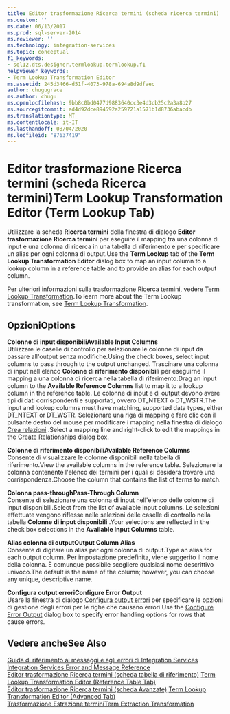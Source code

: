 ```yaml
---
title: Editor trasformazione Ricerca termini (scheda ricerca termini) | Microsoft Docs
ms.custom: ''
ms.date: 06/13/2017
ms.prod: sql-server-2014
ms.reviewer: ''
ms.technology: integration-services
ms.topic: conceptual
f1_keywords:
- sql12.dts.designer.termlookup.termlookup.f1
helpviewer_keywords:
- Term Lookup Transformation Editor
ms.assetid: 245d3466-d51f-4073-978a-694a8d9dfaec
author: chugugrace
ms.author: chugu
ms.openlocfilehash: 9bb8c0bd0477d9883640cc3e4d3cb25c2a3a8b27
ms.sourcegitcommit: ad4d92dce894592a259721a1571b1d8736abacdb
ms.translationtype: MT
ms.contentlocale: it-IT
ms.lasthandoff: 08/04/2020
ms.locfileid: "87637419"
---
```

# <a name="term-lookup-transformation-editor-term-lookup-tab"></a><span data-ttu-id="46d45-102">Editor trasformazione Ricerca termini (scheda Ricerca termini)</span><span class="sxs-lookup"><span data-stu-id="46d45-102">Term Lookup Transformation Editor (Term Lookup Tab)</span></span>
  <span data-ttu-id="46d45-103">Utilizzare la scheda **Ricerca termini** della finestra di dialogo **Editor trasformazione Ricerca termini** per eseguire il mapping tra una colonna di input e una colonna di ricerca in una tabella di riferimento e per specificare un alias per ogni colonna di output.</span><span class="sxs-lookup"><span data-stu-id="46d45-103">Use the **Term Lookup** tab of the **Term Lookup Transformation Editor** dialog box to map an input column to a lookup column in a reference table and to provide an alias for each output column.</span></span>  
  
 <span data-ttu-id="46d45-104">Per ulteriori informazioni sulla trasformazione Ricerca termini, vedere [Term Lookup Transformation](data-flow/transformations/lookup-transformation.md).</span><span class="sxs-lookup"><span data-stu-id="46d45-104">To learn more about the Term Lookup transformation, see [Term Lookup Transformation](data-flow/transformations/lookup-transformation.md).</span></span>  
  
## <a name="options"></a><span data-ttu-id="46d45-105">Opzioni</span><span class="sxs-lookup"><span data-stu-id="46d45-105">Options</span></span>  
 <span data-ttu-id="46d45-106">**Colonne di input disponibili**</span><span class="sxs-lookup"><span data-stu-id="46d45-106">**Available Input Columns**</span></span>  
 <span data-ttu-id="46d45-107">Utilizzare le caselle di controllo per selezionare le colonne di input da passare all'output senza modifiche.</span><span class="sxs-lookup"><span data-stu-id="46d45-107">Using the check boxes, select input columns to pass through to the output unchanged.</span></span> <span data-ttu-id="46d45-108">Trascinare una colonna di input nell'elenco **Colonne di riferimento disponibili** per eseguirne il mapping a una colonna di ricerca nella tabella di riferimento.</span><span class="sxs-lookup"><span data-stu-id="46d45-108">Drag an input column to the **Available Reference Columns** list to map it to a lookup column in the reference table.</span></span> <span data-ttu-id="46d45-109">Le colonne di input e di output devono avere tipi di dati corrispondenti e supportati, ovvero DT_NTEXT o DT_WSTR.</span><span class="sxs-lookup"><span data-stu-id="46d45-109">The input and lookup columns must have matching, supported data types, either DT_NTEXT or DT_WSTR.</span></span> <span data-ttu-id="46d45-110">Selezionare una riga di mapping e fare clic con il pulsante destro del mouse per modificare i mapping nella finestra di dialogo [Crea relazioni](data-flow/transformations/create-relationships.md) .</span><span class="sxs-lookup"><span data-stu-id="46d45-110">Select a mapping line and right-click to edit the mappings in the [Create Relationships](data-flow/transformations/create-relationships.md) dialog box.</span></span>  
  
 <span data-ttu-id="46d45-111">**Colonne di riferimento disponibili**</span><span class="sxs-lookup"><span data-stu-id="46d45-111">**Available Reference Columns**</span></span>  
 <span data-ttu-id="46d45-112">Consente di visualizzare le colonne disponibili nella tabella di riferimento.</span><span class="sxs-lookup"><span data-stu-id="46d45-112">View the available columns in the reference table.</span></span> <span data-ttu-id="46d45-113">Selezionare la colonna contenente l'elenco dei termini per i quali si desidera trovare una corrispondenza.</span><span class="sxs-lookup"><span data-stu-id="46d45-113">Choose the column that contains the list of terms to match.</span></span>  
  
 <span data-ttu-id="46d45-114">**Colonna pass-through**</span><span class="sxs-lookup"><span data-stu-id="46d45-114">**Pass-Through Column**</span></span>  
 <span data-ttu-id="46d45-115">Consente di selezionare una colonna di input nell'elenco delle colonne di input disponibili.</span><span class="sxs-lookup"><span data-stu-id="46d45-115">Select from the list of available input columns.</span></span> <span data-ttu-id="46d45-116">Le selezioni effettuate vengono riflesse nelle selezioni delle caselle di controllo nella tabella **Colonne di input disponibili** .</span><span class="sxs-lookup"><span data-stu-id="46d45-116">Your selections are reflected in the check box selections in the **Available Input Columns** table.</span></span>  
  
 <span data-ttu-id="46d45-117">**Alias colonna di output**</span><span class="sxs-lookup"><span data-stu-id="46d45-117">**Output Column Alias**</span></span>  
 <span data-ttu-id="46d45-118">Consente di digitare un alias per ogni colonna di output.</span><span class="sxs-lookup"><span data-stu-id="46d45-118">Type an alias for each output column.</span></span> <span data-ttu-id="46d45-119">Per impostazione predefinita, viene suggerito il nome della colonna. È comunque possibile scegliere qualsiasi nome descrittivo univoco.</span><span class="sxs-lookup"><span data-stu-id="46d45-119">The default is the name of the column; however, you can choose any unique, descriptive name.</span></span>  
  
 <span data-ttu-id="46d45-120">**Configura output errori**</span><span class="sxs-lookup"><span data-stu-id="46d45-120">**Configure Error Output**</span></span>  
 <span data-ttu-id="46d45-121">Usare la finestra di dialogo [Configura output errori](../../2014/integration-services/configure-error-output.md) per specificare le opzioni di gestione degli errori per le righe che causano errori.</span><span class="sxs-lookup"><span data-stu-id="46d45-121">Use the [Configure Error Output](../../2014/integration-services/configure-error-output.md) dialog box to specify error handling options for rows that cause errors.</span></span>  
  
## <a name="see-also"></a><span data-ttu-id="46d45-122">Vedere anche</span><span class="sxs-lookup"><span data-stu-id="46d45-122">See Also</span></span>  
 <span data-ttu-id="46d45-123">[Guida di riferimento ai messaggi e agli errori di Integration Services](../../2014/integration-services/integration-services-error-and-message-reference.md) </span><span class="sxs-lookup"><span data-stu-id="46d45-123">[Integration Services Error and Message Reference](../../2014/integration-services/integration-services-error-and-message-reference.md) </span></span>  
 <span data-ttu-id="46d45-124">[Editor trasformazione Ricerca termini &#40;scheda tabella di riferimento&#41;](../../2014/integration-services/term-lookup-transformation-editor-reference-table-tab.md) </span><span class="sxs-lookup"><span data-stu-id="46d45-124">[Term Lookup Transformation Editor &#40;Reference Table Tab&#41;](../../2014/integration-services/term-lookup-transformation-editor-reference-table-tab.md) </span></span>  
 <span data-ttu-id="46d45-125">[Editor trasformazione Ricerca termini &#40;scheda Avanzate&#41;](../../2014/integration-services/term-lookup-transformation-editor-advanced-tab.md) </span><span class="sxs-lookup"><span data-stu-id="46d45-125">[Term Lookup Transformation Editor &#40;Advanced Tab&#41;](../../2014/integration-services/term-lookup-transformation-editor-advanced-tab.md) </span></span>  
 [<span data-ttu-id="46d45-126">Trasformazione Estrazione termini</span><span class="sxs-lookup"><span data-stu-id="46d45-126">Term Extraction Transformation</span></span>](data-flow/transformations/term-extraction-transformation.md)  
  
  
